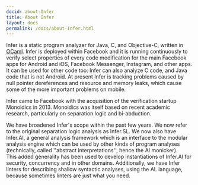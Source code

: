 ```yaml
---
docid: about-Infer
title: About Infer
layout: docs
permalink: /docs/about-Infer.html
---
```


Infer is a static program analyzer for Java, C, and Objective-C, written in [OCaml](https://ocaml.org/).
Infer is deployed within Facebook and it is running continuously to verify select properties of every code modification for the main Facebook apps for Android and iOS, Facebook Messenger, Instagram, and other apps.
It can be used for other code too: Infer can also analyze C code, and Java code that is not Android.
At present Infer is tracking problems caused by null pointer dereferences and resource and memory leaks, which cause some of the more important problems on mobile.


Infer came to Facebook with the acquisition of the verification startup Monoidics in 2013.
Monoidics was itself based on recent academic research, particularly on separation logic and bi-abduction.

We have broadened Infer's scope within the past few years. We now refer to the original separation logic analysis as 
Infer.SL. We now also have    Infer.AI, a general analysis framework which is     an interface to the modular analysis engine which can be used by other kinds of program analyses (technically, called ''abstract interpretations'', hence the AI monicker).  
This added generality has been used to develop instantiations of Infer.AI for security, concurrency and in other domains.
Additionally, we have Infer linters for describing shallow syntactic analyses, using the AL language,
because sometimes linters are just what you need.

